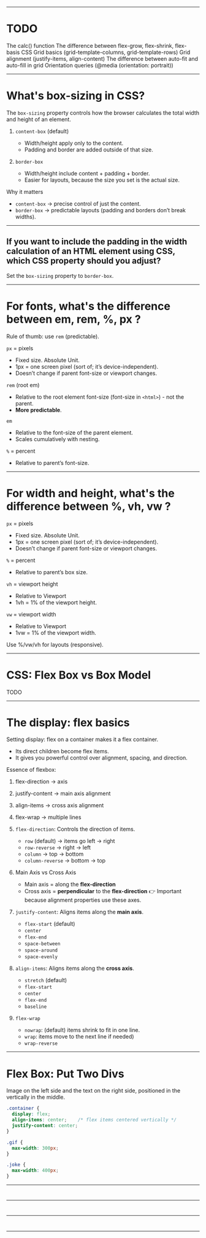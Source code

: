 
-------------------------------------------------------

# TODO

The calc() function
The difference between flex-grow, flex-shrink, flex-basis
CSS Grid basics (grid-template-columns, grid-template-rows)
Grid alignment (justify-items, align-content)
The difference between auto-fit and auto-fill in grid
Orientation queries (@media (orientation: portrait))

-------------------------------------------------------

# What's box-sizing in CSS?

The `box-sizing` property controls how the browser calculates the total width and height of an element.

1. `content-box` (default)
   - Width/height apply only to the content.
   - Padding and border are added outside of that size.

2. `border-box`
   - Width/height include content + padding + border.
   - Easier for layouts, because the size you set is the actual size.

Why it matters
 - `content-box` → precise control of just the content.
 - `border-box` → predictable layouts (padding and borders don’t break widths).

-------------------------------------------------------

## If you want to include the padding in the width calculation of an HTML element using CSS, which CSS property should you adjust?

Set the `box-sizing` property to `border-box`.

-------------------------------------------------------

# For fonts, what's the difference between em, rem, %, px ?

Rule of thumb: use `rem` (predictable).

`px` = pixels
 - Fixed size. Absolute Unit.
 - 1px = one screen pixel (sort of; it’s device-independent).
 - Doesn’t change if parent font-size or viewport changes.

`rem` (root em)
 - Relative to the root element font-size (font-size in `<html>`) - not the parent.
 - **More predictable**.

`em`
 - Relative to the font-size of the parent element.
 - Scales cumulatively with nesting.

`%` = percent
 - Relative to parent’s font-size.

-------------------------------------------------------

# For width and height, what's the difference between %, vh, vw ?

`px` = pixels
 - Fixed size. Absolute Unit.
 - 1px = one screen pixel (sort of; it’s device-independent).
 - Doesn’t change if parent font-size or viewport changes.

`%` = percent
 - Relative to parent’s box size.
 
`vh` = viewport height
 - Relative to Viewport
 - 1vh = 1% of the viewport height.

`vw` = viewport width
 - Relative to Viewport
 - 1vw = 1% of the viewport width.

Use %/vw/vh for layouts (responsive).

-------------------------------------------------------

# CSS: Flex Box vs Box Model

TODO

-------------------------------------------------------

# The display: flex basics

Setting display: flex on a container makes it a flex container.
 - Its direct children become flex items.
 - It gives you powerful control over alignment, spacing, and direction.

Essence of flexbox:
 1. flex-direction → axis
 2. justify-content → main axis alignment
 3. align-items → cross axis alignment
 4. flex-wrap → multiple lines



1. `flex-direction`: Controls the direction of items.

   - `row` (default) → items go left → right
   - `row-reverse` → right → left
   - `column` → top → bottom
   - `column-reverse` → bottom → top

2. Main Axis vs Cross Axis

   - Main axis = along the **flex-direction**
   - Cross axis = **perpendicular** to the **flex-direction**
   👉 Important because alignment properties use these axes.

3. `justify-content`: Aligns items along the **main axis**.

   - `flex-start` (default)
   - `center`
   - `flex-end`
   - `space-between`
   - `space-around`
   - `space-evenly`

4. `align-items`: Aligns items along the **cross axis**.

   - `stretch` (default)
   - `flex-start`
   - `center`
   - `flex-end`
   - `baseline`

5. `flex-wrap`

   - `nowrap`: (default) items shrink to fit in one line.
   - `wrap`: items move to the next line if needed)
   - `wrap-reverse`

-------------------------------------------------------

# Flex Box: Put Two Divs 

Image on the left side and the text on the right side, positioned in the vertically in the middle.

```css
.container {
  display: flex;
  align-items: center;    /* flex items centered vertically */
  justify-content: center;
}

.gif {
  max-width: 300px;
}

.joke {
  max-width: 400px;
}
```

-------------------------------------------------------

# 



-------------------------------------------------------

# 



-------------------------------------------------------

# 



-------------------------------------------------------

# 

